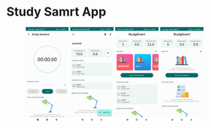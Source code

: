 # Study Samrt App


<p align="center">
  <img src="https://raw.githubusercontent.com/parmarsanket/professional-android-application/refs/heads/main/StudySmart/image/img4.jpeg" width="20%" />
  <img src="https://raw.githubusercontent.com/parmarsanket/professional-android-application/refs/heads/main/StudySmart/image/img5.jpeg" width="20%" />
  <img src="https://raw.githubusercontent.com/parmarsanket/professional-android-application/refs/heads/main/StudySmart/image/img6.jpeg" width="20%" />
  <img src="https://raw.githubusercontent.com/parmarsanket/professional-android-application/refs/heads/main/StudySmart/image/img7.jpeg" width="20%" />

</p>

